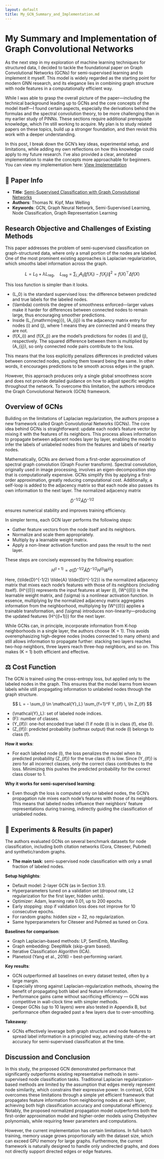 ```yaml
---
layout: default
title: My_GCN_Summary_and_Implementation.md
---
```


<!-- MathJax Configuration -->
<script>
  MathJax = {
    tex: {
      inlineMath: [['$', '$'], ['\\(', '\\)']],
      displayMath: [['$$', '$$'], ['\\[', '\\]']],
      processEscapes: true
    }
  };
</script>
<!-- MathJax Script -->
<script type="text/javascript" async
  src="https://cdn.jsdelivr.net/npm/mathjax@3/es5/tex-mml-chtml.js">
</script>

# My Summary and Implementation of Graph Convolutional Networks

As the next step in my exploration of machine learning techniques for structured data, I decided to tackle the foundational paper on Graph Convolutional Networks (GCNs) for semi-supervised learning and to implement it myself. This model is widely regarded as the starting point for modern GNN research, and its elegance lies in combining graph structure with node features in a computationally efficient way.

While I was able to grasp the overall picture of the paper—including the technical background leading up to GCNs and the core concepts of the model itself—I found certain aspects, especially the derivations behind the formulas and the spectral convolution theory, to be more challenging than in my earlier study of PINNs. These sections require additional prerequisite knowledge, which I’m still working to acquire. My plan is to study related papers on these topics, build up a stronger foundation, and then revisit this work with a deeper understanding.

In this post, I break down the GCN’s key ideas, experimental setup, and limitations, while adding my own reflections on how this knowledge could apply to my future research. I’ve also provided a clear, annotated implementation to make the concepts more approachable for beginners. You can view my implementation here: [View Implementation](https://github.com/skato-kx/skato-kx.github.io-pinn-research)

## 🔗 Paper Info

- **Title**: [Semi-Supervised Classification with Graph Convolutional Networks](https://arxiv.org/abs/1609.02907)
- **Authors**: Thomas N. Kipf, Max Welling
- **Keywords**: GCN, Graph Neural Network, Semi-Supervised Learning, Node Classification, Graph Representation Learning

## Research Objective and Challenges of Existing Methods

This paper addresses the problem of semi-supervised classification on graph-structured data, where only a small portion of the nodes are labeled. One of the most prominent existing approaches is Laplacian regularization, which smooths label information across the graph.

$$
L = L_0 + \lambda L_{\mathrm{reg}}, \quad L_{\mathrm{reg}} = \sum_{i,j} A_{ij} \| f(X_i) - f(X_j) \|^2 = f(X)^{\top} \Delta f(X)
$$

This loss function is simpler than it looks.

- \(L_0\) is the standard supervised loss: the difference between predicted and true labels for the labeled nodes.
- \(\lambda\) controls the degree of smoothness enforced—larger values make it harder for differences between connected nodes to remain large, thus encouraging smoother predictions.
- Inside \(L_{\mathrm{reg}}\), \(A_{ij}\) is the adjacency matrix entry for nodes \(i\) and \(j\), where 1 means they are connected and 0 means they are not.
- \(f(X_i)\) and \(f(X_j)\) are the model’s predictions for nodes \(i\) and \(j\), respectively. The squared difference between them is multiplied by \(A_{ij}\), so only connected node pairs contribute to the loss.

This means that the loss explicitly penalizes differences in predicted values between connected nodes, pushing them toward being the same. In other words, it encourages predictions to be smooth across edges in the graph.

However, this approach produces only a single global smoothness score and does not provide detailed guidance on how to adjust specific weights throughout the network. To overcome this limitation, the authors introduce the Graph Convolutional Network (GCN) framework.

## Overview of GCNs

Building on the limitations of Laplacian regularization, the authors propose a new framework called Graph Convolutional Networks (GCNs). The core idea behind GCNs is straightforward: update each node’s feature vector by mixing it with the features of its neighbors. This process allows information to propagate between adjacent nodes layer by layer, enabling the model to infer the labels of unlabeled nodes from the features and labels of nearby nodes.

Mathematically, GCNs are derived from a first-order approximation of spectral graph convolution (Graph Fourier transform). Spectral convolution, originally used in image processing, involves an eigen-decomposition step that is computationally expensive. GCNs simplify this by applying a first-order approximation, greatly reducing computational cost. Additionally, a self-loop is added to the adjacency matrix so that each node also passes its own information to the next layer. The normalized adjacency matrix

$$
\tilde{D}^{-1/2} \tilde{A} \tilde{D}^{-1/2}
$$

ensures numerical stability and improves training efficiency.

In simpler terms, each GCN layer performs the following steps:
- Gather feature vectors from the node itself and its neighbors.
- Normalize and scale them appropriately.
- Multiply by a learnable weight matrix.
- Apply a non-linear activation function and pass the result to the next layer.

These steps are concisely expressed by the following equation:

$$
H^{(l+1)} = \sigma\left(\tilde{D}^{-1/2} \tilde{A} \tilde{D}^{-1/2} H^{(l)} W^{(l)}\right)
$$

Here, \(\tilde{D}^{-1/2} \tilde{A} \tilde{D}^{-1/2}\) is the normalized adjacency matrix that mixes each node’s features with those of its neighbors (including itself). \(H^{(l)}\) represents the input features at layer \(l\), \(W^{(l)}\) is the learnable weight matrix, and \(\sigma\) is a nonlinear activation function. In essence, multiplying by the normalized adjacency matrix aggregates information from the neighborhood, multiplying by \(W^{(l)}\) applies a trainable transformation, and \(\sigma\) introduces non-linearity—producing the updated features \(H^{(l+1)}\) for the next layer.

While GCNs can, in principle, incorporate information from K-hop neighborhoods in a single layer, the authors choose \(K = 1\). This avoids overemphasizing high-degree nodes (nodes connected to many others) and still allows information to propagate further: stacking two layers reaches two-hop neighbors, three layers reach three-hop neighbors, and so on. This makes \(K = 1\) both efficient and effective.

## ⚖️ Cost Function

The GCN is trained using the cross-entropy loss, but applied only to the labeled nodes in the graph. This ensures that the model learns from known labels while still propagating information to unlabeled nodes through the graph structure.

$$
L = - \sum_{l \in \mathcal{Y}_L} \sum_{f=1}^F Y_{lf} \, \ln Z_{lf}
$$

- \(\mathcal{Y}_L\): set of labeled node indices.
- \(F\): number of classes.
- \(Y_{lf}\): one-hot encoded true label (1 if node \(l\) is in class \(f\), else 0).
- \(Z_{lf}\): predicted probability (softmax output) that node \(l\) belongs to class \(f\).

**How it works**:
- For each labeled node \(l\), the loss penalizes the model when its predicted probability \(Z_{lf}\) for the true class \(f\) is low. Since \(Y_{lf}\) is zero for all incorrect classes, only the correct class contributes to the loss. Minimizing this pushes the predicted probability for the correct class closer to 1.

**Why it works for semi-supervised learning**:
- Even though the loss is computed only on labeled nodes, the GCN’s propagation rule mixes each node’s features with those of its neighbors. This means that labeled nodes influence their neighbors’ feature representations during training, indirectly guiding the classification of unlabeled nodes.

## 🧪 Experiments & Results (in paper)

The authors evaluated GCNs on several benchmark datasets for node classification, including both citation networks (Cora, Citeseer, Pubmed) and synthetic/random graphs.

- **The main task**: semi-supervised node classification with only a small fraction of labeled nodes.

**Setup highlights**:
- Default model: 2-layer GCN (as in Section 3.1).
- Hyperparameters tuned on a validation set (dropout rate, L2 regularization for the first layer, hidden units).
- Optimizer: Adam, learning rate 0.01, up to 200 epochs.
- Early stopping: stop if validation loss does not improve for 10 consecutive epochs.
- For random graphs: hidden size = 32, no regularization.
- Same hyperparameters for Citeseer and Pubmed as tuned on Cora.

**Baselines for comparison**:
- Graph Laplacian–based methods: LP, SemiEmb, ManiReg.
- Graph embedding: DeepWalk (skip-gram based).
- Iterative Classification Algorithm (ICA).
- Planetoid (Yang et al., 2016) – best-performing variant.

**Key results**:
- GCN outperformed all baselines on every dataset tested, often by a large margin.
- Especially strong against Laplacian-regularization methods, showing the benefit of propagating both label and feature information.
- Performance gains came without sacrificing efficiency — GCN was competitive in wall-clock time with simpler methods.
- Deeper GCNs (up to 10 layers) were also tested in Appendix B, but performance often degraded past a few layers due to over-smoothing.

**Takeaway**:
- GCNs effectively leverage both graph structure and node features to spread label information in a principled way, achieving state-of-the-art accuracy for semi-supervised classification at the time.

## Discussion and Conclusion

In this study, the proposed GCN demonstrated performance that significantly outperforms existing representative methods in semi-supervised node classification tasks. Traditional Laplacian regularization-based methods are limited by the assumption that edges merely represent node similarity, which constrains their expressive power. In contrast, GCN overcomes these limitations through a simple yet efficient framework that propagates feature information from neighboring nodes at each layer, achieving both high classification accuracy and computational efficiency. Notably, the proposed normalized propagation model outperforms both the first-order approximation model and higher-order models using Chebyshev polynomials, while requiring fewer parameters and computations.

However, the current implementation has certain limitations. In full-batch training, memory usage grows proportionally with the dataset size, which can exceed GPU memory for large graphs. Furthermore, the current framework is naturally designed to handle only undirected graphs, and does not directly support directed edges or edge features.
